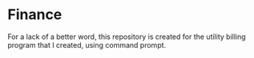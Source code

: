 # Finance
For a lack of a better word, this repository is created for the utility billing program that I created, using command prompt.
